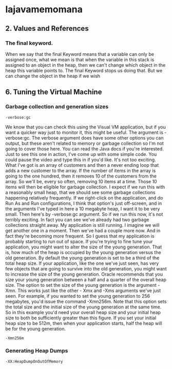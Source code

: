# lajavamemomana

## 2. Values and References
### The final keyword.
When we say that the final Keyword means that a variable can only be assigned once, what we mean is that when the variable in this stack is assigned to an object in the heap, then we can't change which object in the heap this variable points to. The final Keyword stops us doing that. But we can change the object in the heap if we wish


## 6. Tuning the Virtual Machine
### Garbage collection and generation sizes
```
-verbose:gc
```
 We know that you can check this using the Visual VM application, but if you want a quicker way just to monitor it, this might be useful. The argument is -verbose:gc. The verbose argument does have some other options you can output, but these aren't related to memory or garbage collection so I'm not going to cover those here. You can read the Java docs if you're interested. Just to see this one in action, I've come up with some simple code. You could pause the video and type this in if you'd like. It's not too exciting. What I've got is an array of customers and then a never ending loop that adds a new customer to the array. If the number of items in the array is going to the one hundred, then it removes 10 of the customers from the array. So we'll be, every so often, removing 10 items at a time. Those 10 items will then be eligible for garbage collection. I expect if we run this with a reasonably small heap, that we should see some garbage collections happening relatively frequently. If we right-click on the application, and do Run As and Run configurations, I think that option's just off-screen, and in the arguments I've typed in here a 10 megabyte heap, I want it to be very small. Then here's by -verbose:gc argument. So if we run this now, it's not terribly exciting. In fact you can see we've already had two garbage collections straight away. My application is still running. I imagine we will get another one in a moment. Then we've had a couple more now. And in fact they're becoming more frequent. So I guess that my application is probably starting to run out of space. If you're trying to fine tune your application, you might want to alter the size of the young generation. That is, how much of the heap is occupied by the young generation versus the old generation. By default the young generation is set to be a third of the total heap size. If your application, like the one we've just seen, has very few objects that are going to survive into the old generation, you might want to increase the size of the young generation. Oracle recommends that you size your young generation between a half and a quarter of the overall heap size. The option to set the size of the young generation is the argument -Xmn. This works just like the other - Xmx and -Xms arguments we've just seen. For example, if you wanted to set the young generation to 256 megabytes, you'd issue the command -Xmn256m. Note that this option sets the total size and the initial size of the young generation at the same time. So in this example you'd need your overall heap size and your initial heap size to both be sufficiently greater than this figure. If you set your initial heap size to be 512m, then when your application starts, half the heap will be for the young generation.
```
-Xmn256m 
```
### Generating Heap Dumps
```
-XX:HeapDumpOnOutOfMemory
```
